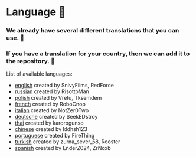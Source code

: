 # Language :rocket:
### We already have several different translations that you can use. :moyai:
### If you have a translation for your country, then we can add it to the repository. :monocle_face:

List of available languages:
- [english](https://github.com/RisottoMan/AutoEvent/blob/main/AutoEvent/Translations/english.yml) created by SnivyFilms, RedForce
- [russian](https://github.com/RisottoMan/AutoEvent/blob/main/AutoEvent/Translations/russian.yml) created by RisottoMan
- [polish](https://github.com/RisottoMan/AutoEvent/blob/main/AutoEvent/Translations/polish.yml) created by Vretu, Tksemdem
- [french](https://github.com/RisottoMan/AutoEvent/blob/main/AutoEvent/Translations/french.yml) created by RoboCnop
- [italian](https://github.com/RisottoMan/AutoEvent/blob/main/AutoEvent/Translations/italian.yml) created by NotZer0Two
- [deutsche](https://github.com/RisottoMan/AutoEvent/blob/main/AutoEvent/Translations/deutsche.yml) created by SeekEDstroy
- [thai](https://github.com/RisottoMan/AutoEvent/blob/main/AutoEvent/Translations/thai.yml) created by karorogunso
- [chinese](https://github.com/RisottoMan/AutoEvent/blob/main/AutoEvent/Translations/chinese.yml) created by kldhsh123
- [portuguese](https://github.com/RisottoMan/AutoEvent/blob/main/AutoEvent/Translations/portuguese.yml) created by FireThing
- [turkish](https://github.com/RisottoMan/AutoEvent/blob/main/AutoEvent/Translations/turkish.yml) created by zurna_sever_58, Rooster
- [spanish](https://github.com/RisottoMan/AutoEvent/blob/main/AutoEvent/Translations/spanish.yml) created by EnderZ024, ZrNoxb